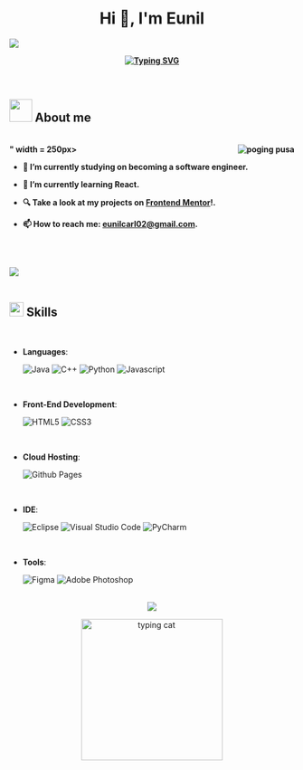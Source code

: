 
<h1 align="center"><b>Hi 👋, I'm Eunil </h1>

![](https://komarev.com/ghpvc/?username=EunilCarl)

<p align="center">
  <a href="https://git.io/typing-svg"><img src="https://readme-typing-svg.herokuapp.com?font=Fira+Code&pause=1000&color=7BAEF7&width=435&lines=A+Self-taught+Front-end+developer;An+upcoming+Computer+Science+Student" alt="Typing SVG" /></a>
</p>



<br>
	
## <picture><img src = "https://media.giphy.com/media/7Cr71vflxfGFO/giphy.gif" width = 40px></picture> **About me**


<br>
<picture> <img alt="poging pusa" title="poging pusa" align="right" src="https://media.giphy.com/media/MDJ9IbxxvDUQM/giphy.gif"></script>" width = 250px></picture>


- 🔭 I’m currently studying on **becoming a software engineer**.

- 🌱 I’m currently learning **React**.

- 🔍 Take a look at my projects on [**Frontend Mentor**](https://www.frontendmentor.io/profile/EunilCarl)!.

- 📫 How to reach me: **eunilcarl02@gmail.com**.

<br><br>

<img src="https://user-images.githubusercontent.com/73097560/115834477-dbab4500-a447-11eb-908a-139a6edaec5c.gif"><br><br>

## <img src="https://media2.giphy.com/media/QssGEmpkyEOhBCb7e1/giphy.gif?cid=ecf05e47a0n3gi1bfqntqmob8g9aid1oyj2wr3ds3mg700bl&rid=giphy.gif" width ="25"></b><b> Skills</b>
<br>

<p align="center">

- **Languages**:
    
    ![Java](https://img.shields.io/badge/java-%23ED8B00.svg?style=for-the-badge&logo=java&logoColor=white)
    ![C++](https://img.shields.io/badge/C++%20-%2300599C.svg?style=for-the-badge&logo=c%2B%2B&logoColor=white)
    ![Python](https://img.shields.io/badge/Python%20-%2314354C.svg?style=for-the-badge&logo=python&logoColor=white)
    ![Javascript](https://img.shields.io/badge/javascript%20-%23323330.svg?&style=for-the-badge&logo=javascript&logoColor=%23F7DF1E")

<br>   
    
- **Front-End Development**:

   ![HTML5](https://img.shields.io/badge/HTML5%20-%23E34F26.svg?style=for-the-badge&logo=html5&logoColor=white)
   ![CSS3](https://img.shields.io/badge/CSS%20-%231572B6.svg?style=for-the-badge&logo=css3&logoColor=white)
   

<br>

- **Cloud Hosting**:

    ![Github Pages](https://img.shields.io/badge/GitHub%20Pages-%23327FC7.svg?style=for-the-badge&logo=github&logoColor=white)
    
<br>

- **IDE**:

    ![Eclipse](https://img.shields.io/badge/Eclipse-FE7A16.svg?style=for-the-badge&logo=Eclipse&logoColor=white)
    ![Visual Studio Code](https://img.shields.io/badge/Visual%20Studio%20Code-0078d7.svg?style=for-the-badge&logo=visual-studio-code&logoColor=white)
    ![PyCharm](https://img.shields.io/badge/pycharm-143?style=for-the-badge&logo=pycharm&logoColor=black&color=black&labelColor=green)

<br>

- **Tools**:

    ![Figma](https://img.shields.io/badge/figma-%23F24E1E.svg?style=for-the-badge&logo=figma&logoColor=white) 
    ![Adobe Photoshop](https://img.shields.io/badge/adobe%20photoshop-%2331A8FF.svg?style=for-the-badge&logo=adobe%20photoshop&logoColor=white)


</p>

<br>


 <div style="display: flex; justify-content: center;">
<img src="https://github-readme-stats.vercel.app/api/top-langs/?username=EunilCarl&hide_progress=false"/>
</div> 
<p align="center">
 <picture> <img src="https://media.giphy.com/media/H1dxi6xdh4NGQCZSvz/giphy.gif" alt="typing cat" width=250px tile="pusang nagtatype lupet"/> </picture>
<p/>

<br>

<!--Made in Jan 28 2023 (8:31pm)-->
